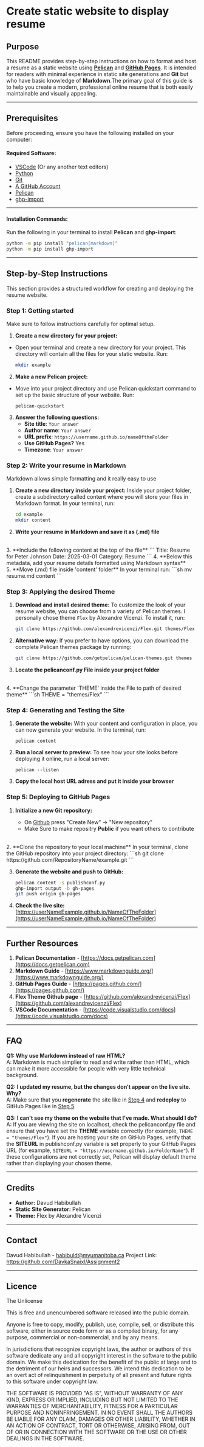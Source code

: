 # Create static website to display resume

## Purpose

This README provides step-by-step instructions on how to format and host a resume 
as a static website using [**Pelican**](https://getpelican.com/) and [**GitHub Pages**](https://pages.github.com/). It is intended for readers with 
minimal experience in static site generations and **Git** but who have basic knowledge of **Markdown**.The primary goal of this guide is to help you create a modern, professional 
online resume that is both easily maintainable and visually appealing.

***

## Prerequisites

Before proceeding, ensure you have the following installed on your computer:

#### Required Software:
- [VSCode](https://code.visualstudio.com/download) (Or any another text editors)
- [Python](https://www.python.org)
- [Git](https://git-scm.com)
- [A GitHub Account](https://github.com)
- [Pelican](#installation-commands) 
- [ghp-import](#installation-commands)

***

#### Installation Commands:

Run the following in your terminal to install **Pelican** and **ghp-import**:

```sh
python -m pip install "pelican[markdown]"
python -m pip install ghp-import
```

***

## Step-by-Step Instructions

This section provides a structured workflow for creating and deploying the resume website. 

### Step 1: Getting started
Make sure to follow instructions carefully for optimal setup.  
1. **Create a new directory for your project:**
- Open your terminal and create a new directory for your project. This directory will contain all the files for your static website. Run:
   ```sh
   mkdir example
   ```
2. **Make a new Pelican project:**
- Move into your project directory and use Pelican quickstart command to set up the basic structure of your website. Run:
   ```
   pelican-quickstart
   ```
3. **Answer the following questions:**
   - **Site title**: `Your answer`
   - **Author name**: `Your answer`
   - **URL prefix**: `https://username.github.io/nameOftheFolder`
   - **Use GitHub Pages?** Yes
   - **Timezone**: `Your answer`

### Step 2: Write your resume in Markdown


Markdown allows simple formatting and it really easy to use

1. **Create a new directory inside your project:**
Inside your project folder, create a subdirectory called content where you will store your files in Markdown format. In your terminal, run:
   ```sh
   cd example
   mkdir content
   ```
2. **Write your resume in Markdown and save it as (.md) file**    
<br>
3. **Include the following content at the top of the file**  
   ```
   Title: Resume for Peter Johnson
   Date: 2025-03-01
   Category: Resume
   ```
4. **Below this metadata, add your resume details formatted using Markdown syntax**
<br>
5. **Move (.md) file inside 'content' folder**
In your terminal run:
   ```sh
   mv resume.md content
   ```
 

### Step 3: Applying the desired Theme

1. **Download and install desired theme:**
To customize the look of your resume website, you can choose from a variety of 
Pelican themes. I personally chose theme `Flex` by Alexandre Vicenzi. To install it, run:
   ```sh
   git clone https://github.com/alexandrevicenzi/Flex.git themes/Flex
   ```
2. **Alternative way:**
If you prefer to have options, you can download the complete Pelican themes package by running:
   ```sh
   git clone https://github.com/getpelican/pelican-themes.git themes
   ```

3. **Locate the pelicanconf.py File inside your project folder**  
<br>
4. **Change the parameter 'THEME' inside the File to path of desired theme**
   ```sh
   THEME = "themes/Flex"
   ```

### Step 4: Generating and Testing the Site


1. **Generate the website:**
With your content and configuration in place, you can now generate your website. In the terminal, run:
   ```
   pelican content
   ```
2. **Run a local server to preview:**
To see how your site looks before deploying it online, run a local server:
   ```
   pelican --listen
   ```
3. **Copy the local host URL adress and put it inside your browser**

### Step 5: Deploying to GitHub Pages

1. **Initialize a new Git repository:**

   - On [Github](https://github.com/) press "Create New" -> "New repository"
   - Make Sure to make repositry **Public** if you want others to contribute
  <br>
2. **Clone the repository to your local machine**  
In your terminal, clone the GitHub repository into your project directory:
   ```sh
   git clone https://github.com/RepositoryName/example.git
   ```

3. **Generate the website and push to GitHub:**
   ```sh
   pelican content -s publishconf.py
   ghp-import output -b gh-pages
   git push origin gh-pages
   ```

4. **Check the live site:**  [https://userNameExample.github.io/NameOfTheFolder](https://userNameExample.github.io/NameOfTheFolder)

***

## Further Resources

1. **Pelican Documentation** - [https://docs.getpelican.com](https://docs.getpelican.com)
2. **Markdown Guide** - [https://www.markdownguide.org/](https://www.markdownguide.org/)
3. **GitHub Pages Guide** - [https://pages.github.com/](https://pages.github.com/)
4. **Flex Theme Github page** - [https://github.com/alexandrevicenzi/Flex](https://github.com/alexandrevicenzi/Flex)
5. **VSCode Documentation** - [https://code.visualstudio.com/docs](https://code.visualstudio.com/docs)

***

## FAQ

**Q1: Why use Markdown instead of raw HTML?**\
A: Markdown is much simplier to read and write rather than HTML, which can make it more accessible for people with very little technical background.

**Q2: I updated my resume, but the changes don’t appear on the live site. Why?**\
A: Make sure that you **regenerate** the site like in [Step 4](#step-4-generating-and-testing-the-site) and **redeploy** to GitHub Pages like in [Step 5](#step-5-deploying-to-github-pages).

**Q3: I can't see my theme on the website that I've made. What should I do?**  
A: If you are viewing the site on localhost, check the pelicanconf.py file and ensure that you have set the **THEME** variable correctly (for example, `THEME = "themes/Flex"`). 
If you are hosting your site on GitHub Pages, verify that the **SITEURL** in publishconf.py variable is set properly to your GitHub Pages URL (for example, `SITEURL = "https://username.github.io/FolderName"`). If these configurations are not 
correctly set, Pelican will display default theme rather than displaying your chosen theme.



***

## Credits

- **Author:** Davud Habibullah
- **Static Site Generator:** Pelican
- **Theme:** Flex by Alexandre Vicenzi

***
## Contact

Davud Habibullah  - habibuld@myumanitoba.ca
Project Link: https://github.com/DavkaSnaixl/Assignment2





*** 

## Licence

The Unlicense

This is free and unencumbered software released into the public domain.

Anyone is free to copy, modify, publish, use, compile, sell, or distribute this software, either in source code form or as a compiled binary, for any purpose, commercial or non-commercial, and by any means.

In jurisdictions that recognize copyright laws, the author or authors of this software dedicate any and all copyright interest in the software to the public domain. We make this dedication for the benefit of the public at large and to the detriment of our heirs and successors. We intend this dedication to be an overt act of relinquishment in perpetuity of all present and future rights to this software under copyright law.

THE SOFTWARE IS PROVIDED "AS IS", WITHOUT WARRANTY OF ANY KIND, EXPRESS OR IMPLIED, INCLUDING BUT NOT LIMITED TO THE WARRANTIES OF MERCHANTABILITY, FITNESS FOR A PARTICULAR PURPOSE AND NONINFRINGEMENT. IN NO EVENT SHALL THE AUTHORS BE LIABLE FOR ANY CLAIM, DAMAGES OR OTHER LIABILITY, WHETHER IN AN ACTION OF CONTRACT, TORT OR OTHERWISE, ARISING FROM, OUT OF OR IN CONNECTION WITH THE SOFTWARE OR THE USE OR OTHER DEALINGS IN THE SOFTWARE.


